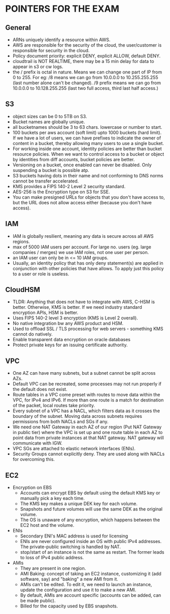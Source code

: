 # POINTERS FOR THE EXAM
## General
- ARNs uniquely identify a resource within AWS.
- AWS are responsible for the security of the cloud, the user/customer is responsible for security in the cloud. 
- Policy document priority: explicit DENY, explicit ALLOW, default DENY.
- cloudtrail is NOT REALTIME, there may be a 15 min delay for data to appear in s3 or cw logs. 
- the / prefix is octal in nature. Means we can change one part of IP from 0 to 255. For eg: /8 means we can go from 10.0.0.0 to 10.255.255.255 (last number alone can't be changed). /9 prefix means we can go from 10.0.0.0 to 10.128.255.255 (last two full access, third last half access.)

## S3
- object sizes can be 0 to 5TB on S3.
- Bucket names are globally unique.
- all bucketnames should be 3 to 63 chars. lowercase or number to start.
- 100 buckets per aws account (soft limit) upto 1000 buckets (hard limit). If we have a lot of users, we can have prefixes to indicate the owner of content in a bucket, thereby allowing many users to use a single bucket.
- For working inside one account, identity policies are better than bucket resource policies. When we want to control access to a bucket or object by identities from diff accounts, bucket policies are better. 
- Versioning on a bucket, once enabled can never be disabled. Only suspending a bucket is possible atp.
- S3 buckets having dots in their name and not conforming to DNS norms cannot be transfer accelerated. 
- KMS provides a FIPS 140-2 Level 2 security standard.
- AES-256 is the Encryption type on S3 for SSE.
- You can make presigned URLs for objects that you don't have access to, but the URL does not allow access either (because you don't have access).

## IAM
- IAM is globally resilient, meaning any data is secure across all AWS regions.
- max of 5000 IAM users per account. For large no. users (eg. large companies / merges) we use IAM roles, not one user per person.
- an IAM user can only be in <= 10 IAM groups.
- Usually, an identity policy that has only deny statement(s) are applied in conjunction with other policies that have allows. To apply just this policy to a user or role is useless.

## CloudHSM
- TLDR: Anything that does not have to integrate with AWS, C-HSM is better. Otherwise, KMS is better. If we need industry standard encryption APIs, HSM is better. 
- Uses FIPS 140-2 level 3 encryption (KMS is Level 2 overall).
- No native integration bw any AWS product and HSM.
- Used to offload SSL / TLS processing for web servers - something KMS cannot do natively.
- Enable transparent data encryption on oracle databases
- Protect private keys for an issuing certificate authority.

## VPC
- One AZ can have many subnets, but a subnet cannot be split across AZs.
- Default VPC can be recreated, some processes may not run properly if the default does not exist.
- Route tables in a VPC come preset with routes to move data within the VPC, for IPv4 and IPv6. If more than one route is a match for destination of the packet, local routes take priority.
- Every subnet of a VPC has a NACL, which filters data as it crosses the boundary of the subnet. Moving data across subnets requires permissions from both NACLs and SGs if any.
- We need one NAT Gateway in each AZ of our region (Put NAT Gateway in public tier) where the VPC is set up and one route table in each AZ to point data from private instances at that NAT gateway. NAT gateway will communicate with IGW. 
- VPC SGs are attached to elastic network interfaces (ENIs).
- Security Groups cannot explicitly deny. They are used along with NACLs for overcoming this. 

## EC2
- Encryption on EBS
    - Accounts can encrypt EBS by default using the default KMS key or manually pick a key each time.
    - The KMS key makes a unique DEK key for each volume.
    - Snapshots and future volumes will use the same DEK as the original volume. 
    - The OS is unaware of any encryption, which happens between the EC2 host and the volume.
- ENIs
    - Secondary ENI's MAC address is used for licensing
    - ENIs are never configured inside an OS with public IPv4 addresses. The private-public switching is handled by NAT.
    - stop/start of an instance is not the same as restart. The former leads to loss of IPv4 public address.
- AMIs
    - They are present in one region.
    - AMI Baking: concept of taking an EC2 instance, customizing it (add software, say) and "baking" a new AMI from it. 
    - AMIs can't be edited. To edit it, we need to launch an instance, update the configuration and use it to make a new AMI.
    - By default, AMIs are account specific (accounts can be added, can be made public).
    - Billed for the capacity used by EBS snapshots. 